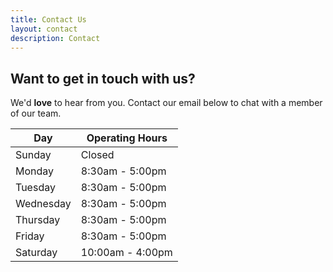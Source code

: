 ```yaml
---
title: Contact Us
layout: contact
description: Contact
---
```


## Want to get in touch with us?
We'd **love** to hear from you. Contact our email below to chat with a member of our team. 

| Day       | Operating Hours |
| --------- | --------------- |
| Sunday    | Closed          |
| Monday    | 8:30am - 5:00pm |
| Tuesday   | 8:30am - 5:00pm |
| Wednesday | 8:30am - 5:00pm |
| Thursday  | 8:30am - 5:00pm |
| Friday    | 8:30am - 5:00pm |
| Saturday  | 10:00am - 4:00pm|